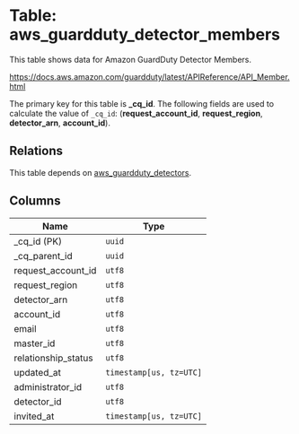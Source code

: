 # Table: aws_guardduty_detector_members

This table shows data for Amazon GuardDuty Detector Members.

https://docs.aws.amazon.com/guardduty/latest/APIReference/API_Member.html

The primary key for this table is **_cq_id**.
The following fields are used to calculate the value of `_cq_id`: (**request_account_id**, **request_region**, **detector_arn**, **account_id**).
## Relations

This table depends on [aws_guardduty_detectors](aws_guardduty_detectors.md).

## Columns

| Name          | Type          |
| ------------- | ------------- |
|_cq_id (PK)|`uuid`|
|_cq_parent_id|`uuid`|
|request_account_id|`utf8`|
|request_region|`utf8`|
|detector_arn|`utf8`|
|account_id|`utf8`|
|email|`utf8`|
|master_id|`utf8`|
|relationship_status|`utf8`|
|updated_at|`timestamp[us, tz=UTC]`|
|administrator_id|`utf8`|
|detector_id|`utf8`|
|invited_at|`timestamp[us, tz=UTC]`|
